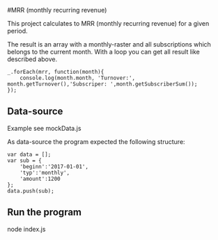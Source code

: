 #MRR (monthly recurring revenue)

This project calculates to MRR (monthly recurring revenue) for a given period. 

The result is an array with a monthly-raster and all subscriptions which belongs to the current month. With a loop you can get all result like described above.

```
_.forEach(mrr, function(month){
    console.log(month.month, 'Turnover:', month.getTurnover(),'Subscriper: ',month.getSubscriberSum()); 
});
```


## Data-source
Example see mockData.js

As data-source the program expected the following structure:

```
var data = [];
var sub = {
    'beginn':'2017-01-01',
    'typ':'monthly',
    'amount':1200
};
data.push(sub);
```

## Run the program
node index.js 
